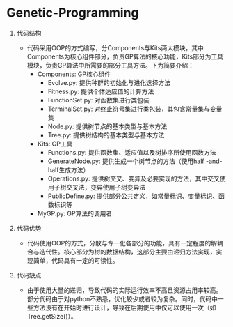 # Genetic-Programming

1. 代码结构
     - 代码采用OOP的方式编写，分Components与Kits两大模块，其中Components为核心组件部分，负责GP算法的核心功能，Kits部分为工具模块，负责GP算法中所需要的部分工具方法。下为简要介绍：
		- Components: GP核心组件
			- Evolve.py: 提供种群的初始化与进化选择方法
			- Fitness.py: 提供个体适应值的计算方法
			- FunctionSet.py: 对函数集进行类包装
			- TerminalSet.py: 对终止符号集进行类包装，其包含常量集与变量集
			- Node.py: 提供树节点的基本类型与基本方法
			- Tree.py: 提供树结构的基本类型与基本方法
		- Kits: GP工具
			- Functions.py: 提供函数集、适应值以及树排序所使用函数方法
			- GenerateNode.py: 提供生成一个树节点的方法（使用half -and-half生成方法）
			- Operations.py: 提供树交叉、变异及必要实现的方法，其中交叉使用子树交叉法，变异使用子树变异法
			- PublicDefine.py: 提供部分公共定义，如常量标识、变量标识、函数标识等
		- MyGP.py: GP算法的调用者

2. 代码优势
    - 代码使用OOP的方式，分散与专一化各部分的功能，具有一定程度的解耦合与迭代性。核心部分为树的数据结构，这部分主要由递归方法实现，实现简单，代码具有一定的可读性。

3. 代码缺点
    - 由于使用大量的递归，导致代码的实际运行效率不高且资源占用率较高。部分代码由于对python不熟悉，优化较少或者较为复杂。同时，代码中一些方法没有在开始时进行设计，导致在后期使用中仅可以使用一次（如Tree.getSize()）。
